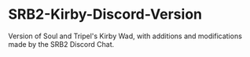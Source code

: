 # SRB2-Kirby-Discord-Version
Version of Soul and Tripel's Kirby Wad, with additions and modifications made by the SRB2 Discord Chat.
